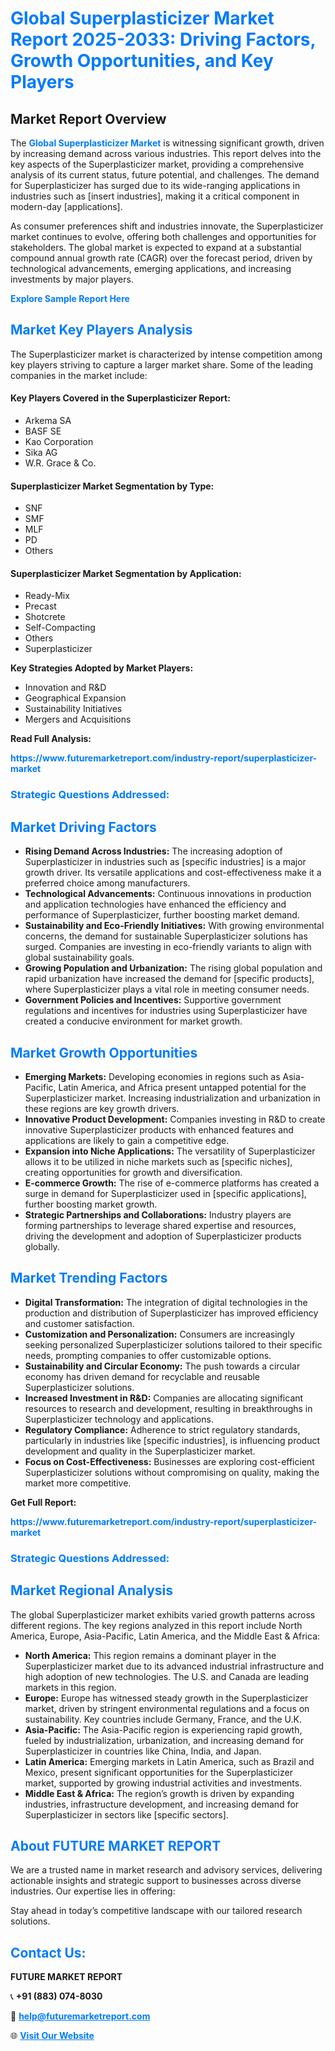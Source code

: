 <h1 style="color: #007BFF;">Global Superplasticizer Market Report 2025-2033: Driving Factors, Growth Opportunities, and Key Players</h1>

<section id="overview">
<h2>Market Report Overview</h2>
<p>The <a href="https://www.futuremarketreport.com/industry-report/superplasticizer-market" style="color: #007BFF; text-decoration: none;"><strong>Global Superplasticizer Market</strong></a> is witnessing significant growth, driven by increasing demand across various industries. This report delves into the key aspects of the Superplasticizer market, providing a comprehensive analysis of its current status, future potential, and challenges. The demand for Superplasticizer has surged due to its wide-ranging applications in industries such as [insert industries], making it a critical component in modern-day [applications].</p>
<p>As consumer preferences shift and industries innovate, the Superplasticizer market continues to evolve, offering both challenges and opportunities for stakeholders. The global market is expected to expand at a substantial compound annual growth rate (CAGR) over the forecast period, driven by technological advancements, emerging applications, and increasing investments by major players.</p>
</section>

<section id="overview">
<p><a href="https://www.futuremarketreport.com/request-sample/reportId=121541" style="color: #007BFF; text-decoration: none;"><strong>Explore Sample Report Here</strong></a></p>
</section>

<section id="key-players">
<h2 style="color: #007BFF;">Market Key Players Analysis</h2>
<p>The Superplasticizer market is characterized by intense competition among key players striving to capture a larger market share. Some of the leading companies in the market include:</p>
<h4>Key Players Covered in the Superplasticizer Report:</h4>
<ul><li>Arkema SA</li><li>BASF SE</li><li>Kao Corporation</li><li>Sika AG</li><li>W.R. Grace &amp; Co.</li></ul>
<h4>Superplasticizer Market Segmentation by Type:</h4>
<ul><li>SNF</li><li>SMF</li><li>MLF</li><li>PD</li><li>Others</li></ul>

<h4>Superplasticizer Market Segmentation by Application:</h4>
<ul><li>Ready-Mix</li><li>Precast</li><li>Shotcrete</li><li>Self-Compacting</li><li>Others</li><li>Superplasticizer</li></ul>
<p><strong>Key Strategies Adopted by Market Players:</strong></p>
<ul>
<li>Innovation and R&D</li>
<li>Geographical Expansion</li>
<li>Sustainability Initiatives</li>
<li>Mergers and Acquisitions</li>
</ul>
</section>

<section>
<p><strong>Read Full Analysis: </strong></p><a href="https://www.futuremarketreport.com/industry-report/superplasticizer-market" style="color: #007BFF; text-decoration: none;"><strong>https://www.futuremarketreport.com/industry-report/superplasticizer-market</strong></a>
<h3 style="color: #007BFF;">Strategic Questions Addressed:</h3>
</section>

<section id="driving-factors">
<h2 style="color: #007BFF;">Market Driving Factors</h2>
<ul>
<li><strong>Rising Demand Across Industries:</strong> The increasing adoption of Superplasticizer in industries such as [specific industries] is a major growth driver. Its versatile applications and cost-effectiveness make it a preferred choice among manufacturers.</li>
<li><strong>Technological Advancements:</strong> Continuous innovations in production and application technologies have enhanced the efficiency and performance of Superplasticizer, further boosting market demand.</li>
<li><strong>Sustainability and Eco-Friendly Initiatives:</strong> With growing environmental concerns, the demand for sustainable Superplasticizer solutions has surged. Companies are investing in eco-friendly variants to align with global sustainability goals.</li>
<li><strong>Growing Population and Urbanization:</strong> The rising global population and rapid urbanization have increased the demand for [specific products], where Superplasticizer plays a vital role in meeting consumer needs.</li>
<li><strong>Government Policies and Incentives:</strong> Supportive government regulations and incentives for industries using Superplasticizer have created a conducive environment for market growth.</li>
</ul>
</section>

<section id="growth-opportunities">
<h2 style="color: #007BFF;">Market Growth Opportunities</h2>
<ul>
<li><strong>Emerging Markets:</strong> Developing economies in regions such as Asia-Pacific, Latin America, and Africa present untapped potential for the Superplasticizer market. Increasing industrialization and urbanization in these regions are key growth drivers.</li>
<li><strong>Innovative Product Development:</strong> Companies investing in R&D to create innovative Superplasticizer products with enhanced features and applications are likely to gain a competitive edge.</li>
<li><strong>Expansion into Niche Applications:</strong> The versatility of Superplasticizer allows it to be utilized in niche markets such as [specific niches], creating opportunities for growth and diversification.</li>
<li><strong>E-commerce Growth:</strong> The rise of e-commerce platforms has created a surge in demand for Superplasticizer used in [specific applications], further boosting market growth.</li>
<li><strong>Strategic Partnerships and Collaborations:</strong> Industry players are forming partnerships to leverage shared expertise and resources, driving the development and adoption of Superplasticizer products globally.</li>
</ul>
</section>

<section id="trending-factors">
<h2 style="color: #007BFF;">Market Trending Factors</h2>
<ul>
<li><strong>Digital Transformation:</strong> The integration of digital technologies in the production and distribution of Superplasticizer has improved efficiency and customer satisfaction.</li>
<li><strong>Customization and Personalization:</strong> Consumers are increasingly seeking personalized Superplasticizer solutions tailored to their specific needs, prompting companies to offer customizable options.</li>
<li><strong>Sustainability and Circular Economy:</strong> The push towards a circular economy has driven demand for recyclable and reusable Superplasticizer solutions.</li>
<li><strong>Increased Investment in R&D:</strong> Companies are allocating significant resources to research and development, resulting in breakthroughs in Superplasticizer technology and applications.</li>
<li><strong>Regulatory Compliance:</strong> Adherence to strict regulatory standards, particularly in industries like [specific industries], is influencing product development and quality in the Superplasticizer market.</li>
<li><strong>Focus on Cost-Effectiveness:</strong> Businesses are exploring cost-efficient Superplasticizer solutions without compromising on quality, making the market more competitive.</li>
</ul>
</section>

<section>
<p><strong>Get Full Report: </strong></p><a href="https://www.futuremarketreport.com/industry-report/superplasticizer-market" style="color: #007BFF; text-decoration: none;"><strong>https://www.futuremarketreport.com/industry-report/superplasticizer-market</strong></a>
<h3 style="color: #007BFF;">Strategic Questions Addressed:</h3>
</section>


<section id="regional-analysis">
<h2 style="color: #007BFF;">Market Regional Analysis</h2>
<p>The global Superplasticizer market exhibits varied growth patterns across different regions. The key regions analyzed in this report include North America, Europe, Asia-Pacific, Latin America, and the Middle East & Africa:</p>
<ul>
<li><strong>North America:</strong> This region remains a dominant player in the Superplasticizer market due to its advanced industrial infrastructure and high adoption of new technologies. The U.S. and Canada are leading markets in this region.</li>
<li><strong>Europe:</strong> Europe has witnessed steady growth in the Superplasticizer market, driven by stringent environmental regulations and a focus on sustainability. Key countries include Germany, France, and the U.K.</li>
<li><strong>Asia-Pacific:</strong> The Asia-Pacific region is experiencing rapid growth, fueled by industrialization, urbanization, and increasing demand for Superplasticizer in countries like China, India, and Japan.</li>
<li><strong>Latin America:</strong> Emerging markets in Latin America, such as Brazil and Mexico, present significant opportunities for the Superplasticizer market, supported by growing industrial activities and investments.</li>
<li><strong>Middle East & Africa:</strong> The region’s growth is driven by expanding industries, infrastructure development, and increasing demand for Superplasticizer in sectors like [specific sectors].</li>
</ul>
</section>

<footer>
<h2 style="color: #007BFF;">About FUTURE MARKET REPORT</h2>
<p>We are a trusted name in market research and advisory services, delivering actionable insights and strategic support to businesses across diverse industries. Our expertise lies in offering:</p>

<p>Stay ahead in today’s competitive landscape with our tailored research solutions.</p>

<h2 style="color: #007BFF;">Contact Us:</h2>
<p><strong>FUTURE MARKET REPORT</strong></p>
<p>📞 <strong>+91 (883) 074-8030</strong></p>
<p>📧 <strong><a href="mailto:help@futuremarketreport.com" style="color: #007BFF;">help@futuremarketreport.com</a></strong></p>
<p>🌐 <strong><a href="https://www.futuremarketreport.com/" style="color: #007BFF;">Visit Our Website</a></strong></p>
</footer>